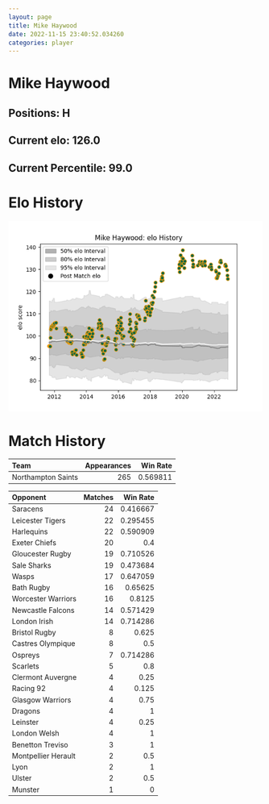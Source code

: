 ```yaml
---  
layout: page  
title: Mike Haywood  
date: 2022-11-15 23:40:52.034260  
categories: player  
---
```

# Mike Haywood

## Positions: H

## Current elo: 126.0

## Current Percentile: 99.0

# Elo History


![elo history](history_MikeHaywood.png)
# Match History


| Team               |   Appearances |   Win Rate |
|:-------------------|--------------:|-----------:|
| Northampton Saints |           265 |   0.569811 |

| Opponent            |   Matches |   Win Rate |
|:--------------------|----------:|-----------:|
| Saracens            |        24 |   0.416667 |
| Leicester Tigers    |        22 |   0.295455 |
| Harlequins          |        22 |   0.590909 |
| Exeter Chiefs       |        20 |   0.4      |
| Gloucester Rugby    |        19 |   0.710526 |
| Sale Sharks         |        19 |   0.473684 |
| Wasps               |        17 |   0.647059 |
| Bath Rugby          |        16 |   0.65625  |
| Worcester Warriors  |        16 |   0.8125   |
| Newcastle Falcons   |        14 |   0.571429 |
| London Irish        |        14 |   0.714286 |
| Bristol Rugby       |         8 |   0.625    |
| Castres Olympique   |         8 |   0.5      |
| Ospreys             |         7 |   0.714286 |
| Scarlets            |         5 |   0.8      |
| Clermont Auvergne   |         4 |   0.25     |
| Racing 92           |         4 |   0.125    |
| Glasgow Warriors    |         4 |   0.75     |
| Dragons             |         4 |   1        |
| Leinster            |         4 |   0.25     |
| London Welsh        |         4 |   1        |
| Benetton Treviso    |         3 |   1        |
| Montpellier Herault |         2 |   0.5      |
| Lyon                |         2 |   1        |
| Ulster              |         2 |   0.5      |
| Munster             |         1 |   0        |